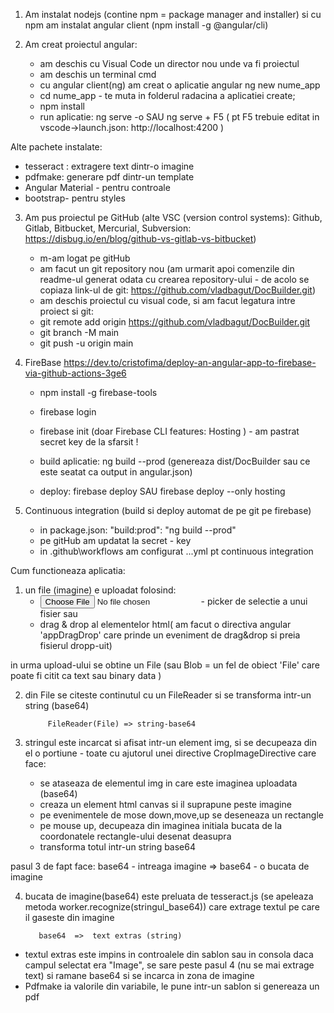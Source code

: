 1. Am instalat nodejs (contine npm = package manager and installer)
   si cu npm am instalat angular client (npm install -g @angular/cli)

2. Am creat proiectul angular:
   - am deschis cu Visual Code un director nou unde va fi proiectul
   - am deschis un terminal cmd
   - cu angular client(ng) am creat o aplicatie angular
     ng new nume_app
   - cd nume_app - te muta in folderul radacina a aplicatiei create;
   - npm install
   - run aplicatie:
     ng serve -o SAU
     ng serve + F5 ( pt F5 trebuie editat in vscode->launch.json: http://localhost:4200 )

Alte pachete instalate:

- tesseract : extragere text dintr-o imagine
- pdfmake: generare pdf dintr-un template
- Angular Material - pentru controale
- bootstrap- pentru styles

3. Am pus proiectul pe GitHub
   (alte VSC (version control systems): Github, Gitlab, Bitbucket, Mercurial, Subversion:
   https://disbug.io/en/blog/github-vs-gitlab-vs-bitbucket)

   - m-am logat pe gitHub
   - am facut un git repository nou
     (am urmarit apoi comenzile din readme-ul generat odata cu crearea repository-ului - de acolo se copiaza link-ul de git: https://github.com/vladbagut/DocBuilder.git)
   - am deschis proiectul cu visual code, si am facut legatura intre proiect si git:
   - git remote add origin https://github.com/vladbagut/DocBuilder.git
   - git branch -M main
   - git push -u origin main

4. FireBase
   https://dev.to/cristofima/deploy-an-angular-app-to-firebase-via-github-actions-3ge6

   - npm install -g firebase-tools
   - firebase login
   - firebase init (doar Firebase CLI features: Hosting ) - am pastrat secret key de la sfarsit !

   - build aplicatie: ng build --prod (genereaza dist/DocBuilder sau ce este seatat ca output in angular.json)
   - deploy: firebase deploy SAU firebase deploy --only hosting

5. Continuous integration (build si deploy automat de pe git pe firebase)
   - in package.json: "build:prod": "ng build --prod"
   - pe gitHub am updatat la secret - key
   - in .github\workflows am configurat ...yml pt continuous integration

Cum functioneaza aplicatia:

1. un file (imagine) e uploadat folosind:
   - <input  type="file" > - picker de selectie a unui fisier
     sau
   - drag & drop al elementelor html( am facut o directiva angular 'appDragDrop' care prinde un eveniment de drag&drop si preia fisierul dropp-uit)

in urma upload-ului se obtine un File (sau Blob = un fel de obiect 'File' care poate fi citit ca text sau binary data )

2.  din File se citeste continutul cu un FileReader si se transforma intr-un string (base64)

             FileReader(File) => string-base64

3.  stringul este incarcat si afisat intr-un element img, si se decupeaza din el o portiune - toate cu ajutorul unei directive CropImageDirective care face:
    - se ataseaza de elementul img in care este imaginea uploadata (base64)
    - creaza un element html canvas si il suprapune peste imagine
    - pe evenimentele de mose down,move,up se deseneaza un rectangle
    - pe mouse up, decupeaza din imaginea initiala bucata de la coordonatele rectangle-ului desenat deasupra
    - transforma totul intr-un string base64

pasul 3 de fapt face:
base64 - intreaga imagine => base64 - o bucata de imagine

4.  bucata de imagine(base64) este preluata de tesseract.js (se apeleaza metoda worker.recognize(stringul_base64)) care extrage textul pe care il gaseste din imagine

           base64  =>  text extras (string)

- textul extras este impins in controalele din sablon sau in consola
  daca campul selectat era "Image", se sare peste pasul 4 (nu se mai extrage text) si ramane base64 si se incarca in zona de imagine
- Pdfmake ia valorile din variabile, le pune intr-un sablon si genereaza un pdf
